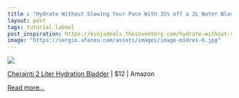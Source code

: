 ```yaml
---
title : "Hydrate Without Slowing Your Pace With 35% off a 2L Water Bladder"
layout: post
tags: tutorial labnol
post_inspiration: https://kinjadeals.theinventory.com/hydrate-without-slowing-your-pace-with-35-off-a-2l-wat-1846657555
image: "https://sergio.afanou.com/assets/images/image-midres-6.jpg"
---
```


<img src="https://i.kinja-img.com/gawker-media/image/upload/s--7fjFtdJX--/c_fit,fl_progressive,q_80,w_636/xcvra9ime7wxrx70ylrf.jpg" /><p><a data-amazonasin="B071DQSZB8" data-amazonsubtag="[t|link[p|1846657555[a|B071DQSZB8[au|5876237249239818746[b|lifehacker[lt|text" href="https://www.amazon.com/Hydration-Reservoir-Military-Replacement-Climbing/dp/B071DQSZB8/ref=gbps_tit_s-5_cd34_e18429ae?ascsubtag=5e78db32536b86f196e96d042835e460645b069b&amp;pf_rd_i=gb_main&amp;pf_rd_m=ATVPDKIKX0DER&amp;pf_rd_p=fd51d8cf-b5df-4144-8086-80096db8cd34&amp;pf_rd_r=DKEDFM2EBSTFJ3QJ3PYH&amp;pf_rd_s=slot-5&amp;pf_rd_t=701&amp;smid=A394VDJPS5T36R&amp;tag=lifehackeramzn-20" data-amazontag="lifehackeramzn-20" target="_top">Cherainti 2 Liter Hydration Bladder</a> | $12 | Amazon</p><p><a href="https://kinjadeals.theinventory.com/hydrate-without-slowing-your-pace-with-35-off-a-2l-wat-1846657555">Read more...</a></p>